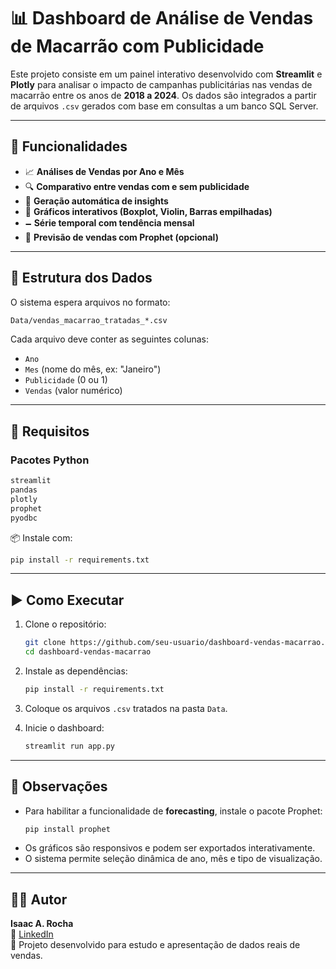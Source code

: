 # 📊 Dashboard de Análise de Vendas de Macarrão com Publicidade

Este projeto consiste em um painel interativo desenvolvido com **Streamlit** e **Plotly** para analisar o impacto de campanhas publicitárias nas vendas de macarrão entre os anos de **2018 a 2024**. Os dados são integrados a partir de arquivos `.csv` gerados com base em consultas a um banco SQL Server.

---

## 🚀 Funcionalidades

- 📈 **Análises de Vendas por Ano e Mês**
- 🔍 **Comparativo entre vendas com e sem publicidade**
- 🧠 **Geração automática de insights**
- 🤊 **Gráficos interativos (Boxplot, Violin, Barras empilhadas)**
- 🗕️ **Série temporal com tendência mensal**
- 🔮 **Previsão de vendas com Prophet (opcional)**

---

## 📂 Estrutura dos Dados

O sistema espera arquivos no formato:

```bash
Data/vendas_macarrao_tratadas_*.csv
```

Cada arquivo deve conter as seguintes colunas:

- `Ano`
- `Mes` (nome do mês, ex: "Janeiro")
- `Publicidade` (0 ou 1)
- `Vendas` (valor numérico)

---

## 🧪 Requisitos

### Pacotes Python

```txt
streamlit
pandas
plotly
prophet
pyodbc
```

📦 Instale com:

```bash
pip install -r requirements.txt
```

---

## ▶️ Como Executar

1. Clone o repositório:
   ```bash
   git clone https://github.com/seu-usuario/dashboard-vendas-macarrao.git
   cd dashboard-vendas-macarrao
   ```

2. Instale as dependências:
   ```bash
   pip install -r requirements.txt
   ```

3. Coloque os arquivos `.csv` tratados na pasta `Data`.

4. Inicie o dashboard:
   ```bash
   streamlit run app.py
   ```

---

## 📌 Observações

- Para habilitar a funcionalidade de **forecasting**, instale o pacote Prophet:
  ```bash
  pip install prophet
  ```
- Os gráficos são responsivos e podem ser exportados interativamente.
- O sistema permite seleção dinâmica de ano, mês e tipo de visualização.

---

## 👨‍💼 Autor

**Isaac A. Rocha**  
🔗 [LinkedIn](https://www.linkedin.com/in/seu-perfil)  
🍝 Projeto desenvolvido para estudo e apresentação de dados reais de vendas.

